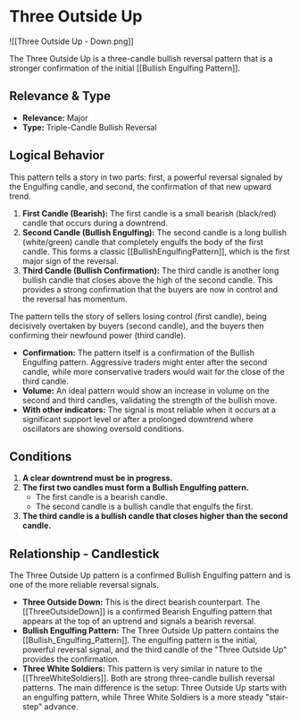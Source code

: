 # Three Outside Up

![[Three Outside Up - Down.png]]

The Three Outside Up is a three-candle bullish reversal pattern that is a stronger confirmation of the initial [[Bullish Engulfing Pattern]].

## Relevance & Type

- **Relevance:** Major
- **Type:** Triple-Candle Bullish Reversal

## Logical Behavior

This pattern tells a story in two parts: first, a powerful reversal signaled by the Engulfing candle, and second, the confirmation of that new upward trend.

1.  **First Candle (Bearish):** The first candle is a small bearish (black/red) candle that occurs during a downtrend.
2.  **Second Candle (Bullish Engulfing):** The second candle is a long bullish (white/green) candle that completely engulfs the body of the first candle. This forms a classic [[BullishEngulfingPattern]], which is the first major sign of the reversal.
3.  **Third Candle (Bullish Confirmation):** The third candle is another long bullish candle that closes above the high of the second candle. This provides a strong confirmation that the buyers are now in control and the reversal has momentum.

The pattern tells the story of sellers losing control (first candle), being decisively overtaken by buyers (second candle), and the buyers then confirming their newfound power (third candle).

- **Confirmation:** The pattern itself is a confirmation of the Bullish Engulfing pattern. Aggressive traders might enter after the second candle, while more conservative traders would wait for the close of the third candle.
- **Volume:** An ideal pattern would show an increase in volume on the second and third candles, validating the strength of the bullish move.
- **With other indicators:** The signal is most reliable when it occurs at a significant support level or after a prolonged downtrend where oscillators are showing oversold conditions.

## Conditions

1.  **A clear downtrend must be in progress.**
2.  **The first two candles must form a Bullish Engulfing pattern.**
    - The first candle is a bearish candle.
    - The second candle is a bullish candle that engulfs the first.
3.  **The third candle is a bullish candle that closes higher than the second candle.**

## Relationship - Candlestick

The Three Outside Up pattern is a confirmed Bullish Engulfing pattern and is one of the more reliable reversal signals.

- **Three Outside Down:** This is the direct bearish counterpart. The [[ThreeOutsideDown]] is a confirmed Bearish Engulfing pattern that appears at the top of an uptrend and signals a bearish reversal.
- **Bullish Engulfing Pattern:** The Three Outside Up pattern contains the [[Bullish_Engulfing_Pattern]]. The engulfing pattern is the initial, powerful reversal signal, and the third candle of the "Three Outside Up" provides the confirmation.
- **Three White Soldiers:** This pattern is very similar in nature to the [[ThreeWhiteSoldiers]]. Both are strong three-candle bullish reversal patterns. The main difference is the setup: Three Outside Up starts with an engulfing pattern, while Three White Soldiers is a more steady "stair-step" advance.
